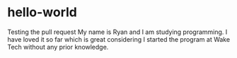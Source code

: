 # hello-world
Testing the pull request
My name is Ryan and I am studying programming. I have loved it so far which is great considering I started the program at Wake Tech without any prior knowledge. 
